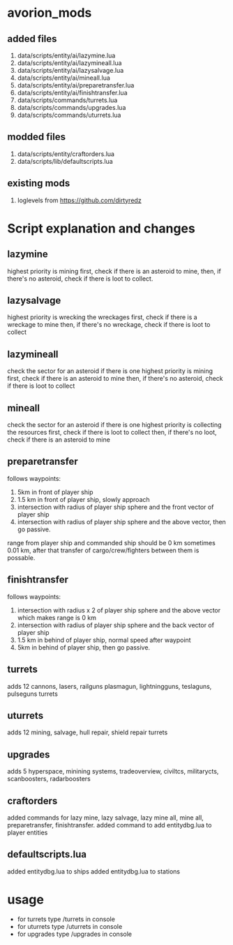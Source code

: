 # avorion_mods
## added files
1. data/scripts/entity/ai/lazymine.lua 
1. data/scripts/entity/ai/lazymineall.lua
1. data/scripts/entity/ai/lazysalvage.lua
1. data/scripts/entity/ai/mineall.lua
1. data/scripts/entity/ai/preparetransfer.lua 
1. data/scripts/entity/ai/finishtransfer.lua 
1. data/scripts/commands/turrets.lua
1. data/scripts/commands/upgrades.lua
1. data/scripts/commands/uturrets.lua

## modded files

1. data/scripts/entity/craftorders.lua
1. data/scripts/lib/defaultscripts.lua
## existing mods

1. loglevels from https://github.com/dirtyredz

# Script explanation and changes

## lazymine 
highest priority is mining
first, check if there is an asteroid to mine, 
then, if there's no asteroid, check  if there is loot to collect.
## lazysalvage
highest priority is wrecking the wreckages
first, check if there is a wreckage to mine
then, if there's no wreckage, check if there is loot to collect
## lazymineall
check the sector for an asteroid
if there is one
highest priority is mining
first, check if there is an asteroid to mine
then, if there's no asteroid, check  if there is loot to collect
## mineall
check the sector for an asteroid
if there is one
highest priority is collecting the resources
first, check if there is loot to collect
then, if there's no loot, check if there is an asteroid to mine
## preparetransfer
follows waypoints:
1. 5km in front of player ship
1. 1.5 km in front of player ship, slowly approach
1. intersection with radius of player ship sphere and the front vector of player ship
1. intersection with radius of player ship sphere and the above vector, then go passive.


range from player ship and commanded ship should be 0 km sometimes 0.01 km, after that transfer of cargo/crew/fighters between them is possable.
## finishtransfer
follows waypoints:
1. intersection with radius x 2 of player ship sphere and the above vector which makes range is 0 km
1. intersection with radius of player ship sphere and the back vector of player ship
1. 1.5 km in behind of player ship, normal speed after waypoint
1. 5km in behind of player ship, then go passive.


## turrets
adds 12 cannons, lasers, railguns plasmagun, lightningguns, teslaguns, pulseguns turrets
## uturrets
adds 12 mining, salvage, hull repair, shield repair turrets
## upgrades
adds 5 hyperspace, minining systems, tradeoverview, civiltcs, militarycts, scanboosters, radarboosters
## craftorders
added commands for lazy mine, lazy salvage, lazy mine all, mine all, preparetransfer, finishtransfer. 
added command to add entitydbg.lua to player entities
## defaultscripts.lua
added entitydbg.lua to ships
added entitydbg.lua to stations


# usage
* for turrets type /turrets in console
* for uturrets type /uturrets in console
* for upgrades type /upgrades in console

